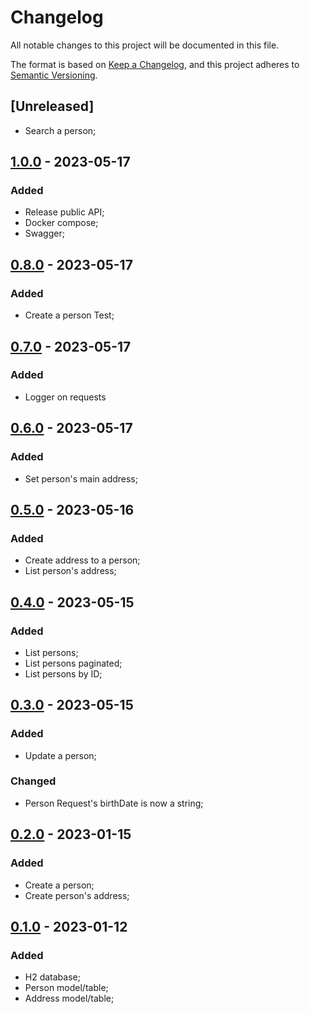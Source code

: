 # Changelog

All notable changes to this project will be documented in this file.

The format is based on [Keep a Changelog](https://keepachangelog.com/en/1.0.0/),
and this project adheres to [Semantic Versioning](https://semver.org/spec/v2.0.0.html).

## [Unreleased]
* Search a person;

## [1.0.0]() - 2023-05-17
### Added
* Release public API;
* Docker compose;
* Swagger;

## [0.8.0]() - 2023-05-17
### Added
* Create a person Test;

## [0.7.0]() - 2023-05-17
### Added
* Logger on requests

## [0.6.0]() - 2023-05-17
### Added
* Set person's main address;

## [0.5.0]() - 2023-05-16
### Added
* Create address to a person;
* List person's address;

## [0.4.0]() - 2023-05-15
### Added
* List persons;
* List persons paginated;
* List persons by ID;

## [0.3.0]() - 2023-05-15
### Added
* Update a person;

### Changed
* Person Request's birthDate is now a string;

## [0.2.0]() - 2023-01-15
### Added
* Create a person;
* Create person's address;

## [0.1.0]() - 2023-01-12
### Added
* H2 database;
* Person model/table;
* Address model/table;



